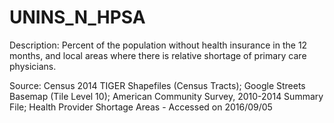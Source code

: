 # UNINS_N_HPSA

Description: Percent of the population without health insurance in the 12 months, and local areas where there is relative shortage of primary care physicians.

Source: Census 2014 TIGER Shapefiles (Census Tracts); Google Streets Basemap (Tile Level 10); American Community Survey, 2010-2014 Summary File; Health Provider Shortage Areas - Accessed on 2016/09/05
